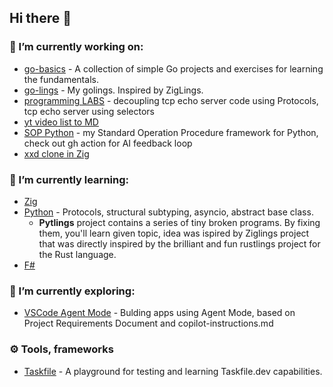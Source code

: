 ## Hi there 👋


### 🔭 I’m currently working on:
- [go-basics](https://github.com/VisualDudek/go-basics) - A collection of simple Go projects and exercises for learning the fundamentals.
- [go-lings](https://github.com/VisualDudek/go_lings) - My golings. Inspired by ZigLings.
- [programming LABS](https://github.com/VisualDudek/programming-labs) - decoupling tcp echo server code using Protocols, tcp echo server using selectors
- [yt video list to MD](https://github.com/VisualDudek/yt-data-to-markdown)
- [SOP Python](https://github.com/VisualDudek/sop-python) - my Standard Operation Procedure framework for Python, check out gh action for AI feedback loop
- [xxd clone in Zig](https://github.com/VisualDudek/zig-basics/tree/main/mini-projects/xxd-clone)

### 🌱 I’m currently learning:
- [Zig](https://github.com/VisualDudek/zig-basics)
- [Python](https://github.com/VisualDudek/python-master) - Protocols, structural subtyping, asyncio, abstract base class.
  - **Pytlings** project contains a series of tiny broken programs. By fixing them, you'll learn given topic, idea was ispired by Ziglings project that was directly inspired by the brilliant and fun rustlings project for the Rust language.
- [F#](https://github.com/VisualDudek/fsharp)

### 🧠 I’m currently exploring:
- [VSCode Agent Mode](https://github.com/VisualDudek/go-chat-tcp-agent) - Bulding apps using Agent Mode, based on Project Requirements Document and copilot-instructions.md

### ⚙️ Tools, frameworks
- [Taskfile](https://github.com/VisualDudek/taskfile-playground) - A playground for testing and learning Taskfile.dev capabilities.

<!--
**VisualDudek/VisualDudek** is a ✨ _special_ ✨ repository because its `README.md` (this file) appears on your GitHub profile.

Here are some ideas to get you started:

- 🔭 I’m currently working on ...
- 🌱 I’m currently learning ...
- 👯 I’m looking to collaborate on ...
- 🤔 I’m looking for help with ...
- 💬 Ask me about ...
- 📫 How to reach me: ...
- 😄 Pronouns: ...
- ⚡ Fun fact: ...
-->
